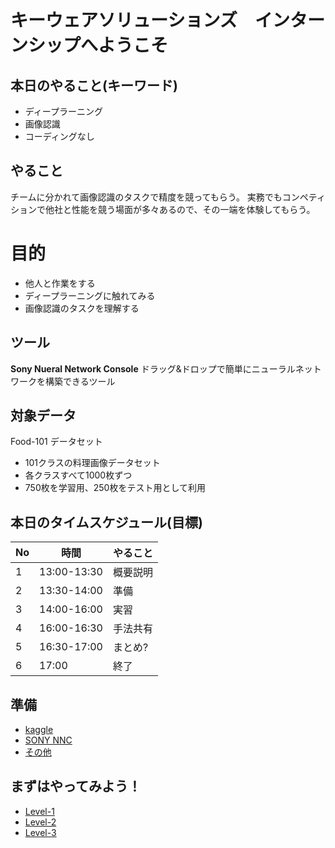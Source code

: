 # キーウェアソリューションズ　インターンシップへようこそ

## 本日のやること(キーワード)
- ディープラーニング
- 画像認識
- コーディングなし

## やること
チームに分かれて画像認識のタスクで精度を競ってもらう。
実務でもコンペティションで他社と性能を競う場面が多々あるので、その一端を体験してもらう。

# 目的
- 他人と作業をする
- ディープラーニングに触れてみる
- 画像認識のタスクを理解する

## ツール
**Sony Nueral Network Console**
ドラッグ&ドロップで簡単にニューラルネットワークを構築できるツール

## 対象データ
Food-101 データセット
- 101クラスの料理画像データセット
- 各クラスすべて1000枚ずつ
- 750枚を学習用、250枚をテスト用として利用

## 本日のタイムスケジュール(目標)
|No |    時間     | やること |
|---|-------------|----------|
| 1 | 13:00-13:30 | 概要説明 |
| 2 | 13:30-14:00 | 準備     |
| 3 | 14:00-16:00 | 実習     |
| 4 | 16:00-16:30 | 手法共有 |
| 5 | 16:30-17:00 | まとめ?  |
| 6 | 17:00       | 終了     |

## 準備
- [kaggle](./kaggle.html)
- [SONY NNC](./nnc.html)
- [その他](./kaggle.html)

## まずはやってみよう！
- [Level-1](./level-1/index.html)
- [Level-2](./level-2/index.html)
- [Level-3](./level-3/index.html)

